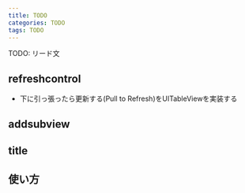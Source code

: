 ```yaml
---
title: TODO
categories: TODO
tags: TODO
---
```

TODO: リード文

## refreshcontrol
- 下に引っ張ったら更新する(Pull to Refresh)をUITableViewを実装する

## addsubview

## title

## 使い方
